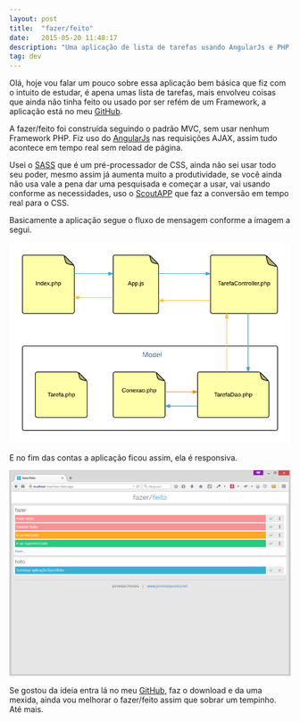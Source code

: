 ```yaml
---
layout: post
title:  "fazer/feito"
date:   2015-05-20 11:48:17
description: "Uma aplicação de lista de tarefas usando AngularJs e PHP de Back End"
tag: dev
---
```


Olá, hoje vou falar um pouco sobre essa aplicação bem básica que fiz com o intuito de estudar, é apena umas lista de tarefas, mais envolveu coisas que ainda não tinha feito ou usado por ser refém de um Framework, a aplicação está no meu <a href="https://github.com/jeremiaspereira/fazer-feito" target="_blank">GitHub</a>.

A fazer/feito foi construída seguindo o padrão MVC, sem usar nenhum Framework PHP. Fiz uso do <a href="https://angularjs.org/" target="_blank">AngularJs</a> nas requisições AJAX, assim tudo acontece em tempo real sem reload de página.

Usei o <a href="http://sass-lang.com/" target="_blank">SASS</a> que é um pré-processador de CSS, ainda não sei usar todo seu poder, mesmo assim já aumenta muito a produtividade, se você ainda não usa vale a pena dar uma pesquisada e começar a usar, vai usando conforme as necessidades, uso o <a href="http://mhs.github.io/scout-app/" target="_blank">ScoutAPP</a> que faz a conversão em tempo real para o CSS.

Basicamente a aplicação segue o fluxo de mensagem conforme a imagem a segui.

<img src="/img-posts/fazer-feito/img-1.png" alt="fazer-feito"  class="img-center img-responsive" />

E no fim das contas a aplicação ficou assim, ela é responsiva.

<img src="/img-posts/fazer-feito/img-2.png" alt="fazer-feito"  class="img-center img-responsive" />

Se gostou da ideia entra lá no meu <a href="https://github.com/jeremiaspereira/fazer-feito" target="_blank">GitHub</a>, faz o download e da uma mexida, ainda vou melhorar o fazer/feito assim que sobrar um tempinho. Até mais.